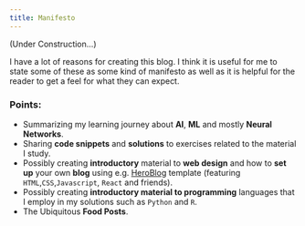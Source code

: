 ```yaml
---
title: Manifesto
---
```


(Under Construction...)

I have a lot of reasons for creating this blog. I think it is useful for me to state some of these as some kind of 
manifesto as well as it is helpful for the reader to get a feel for what they can expect.

### Points:

* Summarizing my learning journey about **AI**, **ML** and mostly **Neural Networks**.
* Sharing **code snippets** and **solutions** to exercises related to the material I study.
* Possibly creating **introductory** material to **web design** and how to **set up** your own **blog** using e.g. [HeroBlog](https://github.com/greglobinski/gatsby-starter-hero-blog)
template (featuring `HTML`,`CSS`,`Javascript`, `React` and friends).
* Possibly creating **introductory material to programming** languages that I 
employ in my solutions such as `Python` and `R`.
* The Ubiquitous **Food Posts**.
